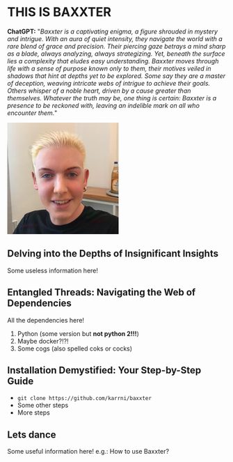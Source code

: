 # THIS IS BAXXTER

**ChatGPT:** "*Baxxter is a captivating enigma, a figure shrouded in mystery and intrigue. With an aura of quiet intensity, they navigate the world with a rare blend of grace and precision. Their piercing gaze betrays a mind sharp as a blade, always analyzing, always strategizing. Yet, beneath the surface lies a complexity that eludes easy understanding. Baxxter moves through life with a sense of purpose known only to them, their motives veiled in shadows that hint at depths yet to be explored. Some say they are a master of deception, weaving intricate webs of intrigue to achieve their goals. Others whisper of a noble heart, driven by a cause greater than themselves. Whatever the truth may be, one thing is certain: Baxxter is a presence to be reckoned with, leaving an indelible mark on all who encounter them.*"

![baxxter](misc/baxxter.png)

## Delving into the Depths of Insignificant Insights
Some useless information here!
## Entangled Threads: Navigating the Web of Dependencies
All the dependencies here!
1. Python (some version but **not python 2!!!**)
2. Maybe docker?!?!
3. Some cogs (also spelled coks or cocks)
## Installation Demystified: Your Step-by-Step Guide
* `git clone https://github.com/karrni/baxxter`
* Some other steps
* More steps
## Lets dance
Some useful information here!
e.g.: How to use Baxxter?
